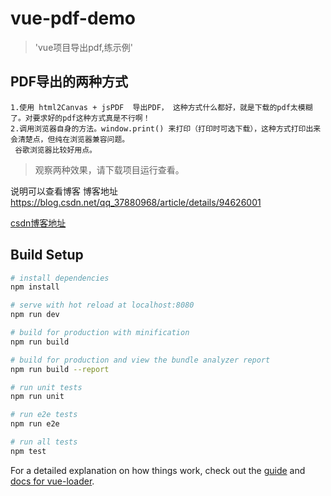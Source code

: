# vue-pdf-demo

> 'vue项目导出pdf,练示例'


## PDF导出的两种方式
    1.使用 html2Canvas + jsPDF  导出PDF， 这种方式什么都好，就是下载的pdf太模糊了。对要求好的pdf这种方式真是不行啊！
    2.调用浏览器自身的方法。window.print() 来打印（打印时可选下载），这种方式打印出来会清楚点，但纯在浏览器兼容问题。
     谷歌浏览器比较好用点。

> 观察两种效果，请下载项目运行查看。

说明可以查看博客
博客地址 https://blog.csdn.net/qq_37880968/article/details/94626001

[csdn博客地址](https://blog.csdn.net/qq_37880968/article/details/94626001)



## Build Setup

``` bash
# install dependencies
npm install

# serve with hot reload at localhost:8080
npm run dev

# build for production with minification
npm run build

# build for production and view the bundle analyzer report
npm run build --report

# run unit tests
npm run unit

# run e2e tests
npm run e2e

# run all tests
npm test
```

For a detailed explanation on how things work, check out the [guide](http://vuejs-templates.github.io/webpack/) and [docs for vue-loader](http://vuejs.github.io/vue-loader).
